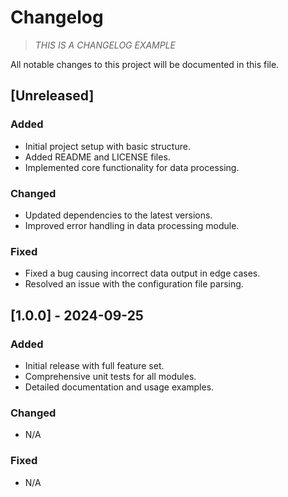 # Changelog

> _THIS IS A CHANGELOG EXAMPLE_

All notable changes to this project will be documented in this file.

## [Unreleased]

### Added

- Initial project setup with basic structure.
- Added README and LICENSE files.
- Implemented core functionality for data processing.

### Changed

- Updated dependencies to the latest versions.
- Improved error handling in data processing module.

### Fixed

- Fixed a bug causing incorrect data output in edge cases.
- Resolved an issue with the configuration file parsing.

## [1.0.0] - 2024-09-25

### Added

- Initial release with full feature set.
- Comprehensive unit tests for all modules.
- Detailed documentation and usage examples.

### Changed

- N/A

### Fixed

- N/A
